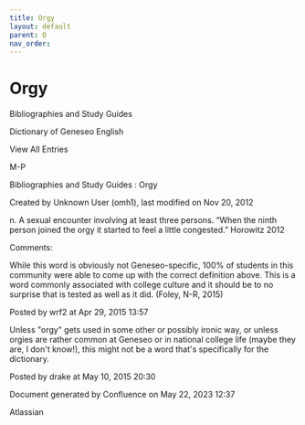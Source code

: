 ```yaml
---
title: Orgy
layout: default
parent: O
nav_order:
---
```


# Orgy

Bibliographies and Study Guides

Dictionary of Geneseo English

View All Entries

M-P

Bibliographies and Study Guides : Orgy

Created by  Unknown User (omh1), last modified on Nov 20, 2012

n. A sexual encounter involving at least three persons. “When the ninth person joined the orgy it started to feel a little congested.” Horowitz 2012

Comments:

While this word is obviously not Geneseo-specific, 100% of students in this community were able to come up with the correct definition above. This is a word commonly associated with college culture and it should be to no surprise that is tested as well as it did. (Foley, N-R, 2015)

Posted by wrf2 at Apr 29, 2015 13:57

Unless &quot;orgy&quot; gets used in some other or possibly ironic way, or unless orgies are rather common at Geneseo or in national college life (maybe they are, I don't know!), this might not be a word that's specifically for the dictionary.

Posted by drake at May 10, 2015 20:30

Document generated by Confluence on May 22, 2023 12:37

Atlassian
